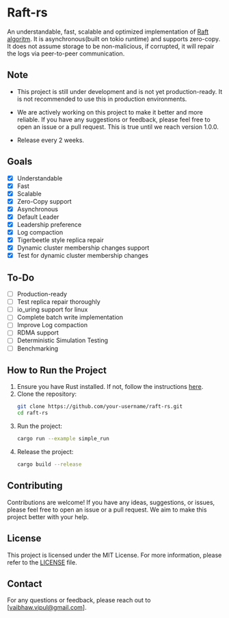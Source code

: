 # Raft-rs
An understandable, fast, scalable and optimized implementation of [Raft algoritm](https://en.wikipedia.org/wiki/Raft_(algorithm)).
It is asynchronous(built on tokio runtime) and supports zero-copy. It does not assume storage to be non-malicious, if corrupted, it will repair the logs via peer-to-peer communication.

## Note
- This project is still under development and is not yet production-ready. It is not recommended to use this in production environments.

- We are actively working on this project to make it better and more reliable. If you have any suggestions or feedback, please feel free to open an issue or a pull request. This is true until we reach version 1.0.0.

- Release every 2 weeks.

## Goals
- [x] Understandable
- [x] Fast
- [x] Scalable
- [x] Zero-Copy support
- [x] Asynchronous
- [x] Default Leader
- [x] Leadership preference
- [x] Log compaction
- [x] Tigerbeetle style replica repair
- [x] Dynamic cluster membership changes support
- [x] Test for dynamic cluster membership changes

## To-Do
- [ ] Production-ready
- [ ] Test replica repair thoroughly
- [ ] io_uring support for linux
- [ ] Complete batch write implementation
- [ ] Improve Log compaction
- [ ] RDMA support
- [ ] Deterministic Simulation Testing
- [ ] Benchmarking

## How to Run the Project
1. Ensure you have Rust installed. If not, follow the instructions [here](https://www.rust-lang.org/tools/install).
2. Clone the repository:
   ```sh
   git clone https://github.com/your-username/raft-rs.git
   cd raft-rs
   ```
3. Run the project:
   ```sh
   cargo run --example simple_run
   ```
4. Release the project:
   ```sh
   cargo build --release
   ```

## Contributing
Contributions are welcome! If you have any ideas, suggestions, or issues, please feel free to open an issue or a pull request. We aim to make this project better with your help.

## License
This project is licensed under the MIT License. For more information, please refer to the [LICENSE](LICENSE) file.

## Contact
For any questions or feedback, please reach out to [vaibhaw.vipul@gmail.com].
